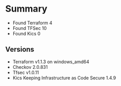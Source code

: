 # Summary

- Found Terraform 4
- Found TFSec 10
- Found Kics 0

## Versions

- Terraform v1.1.3 on windows_amd64
- Checkov 2.0.831
- Tfsec v1.0.11
- Kics Keeping Infrastructure as Code Secure 1.4.9
